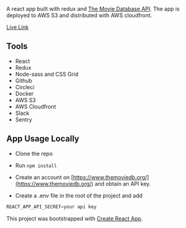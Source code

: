A react app built with redux and [The Movie Database API](https://developers.themoviedb.org/3/getting-started/introduction). The app is deployed to AWS S3 and distributed with AWS cloudfront.

[Live Link](https://d3fhijwc1bror4.cloudfront.net/)

## Tools

- React
- Redux
- Node-sass and CSS Grid
- Github
- Circleci
- Docker
- AWS S3
- AWS Cloudfront
- Slack
- Sentry

## App Usage Locally

- Clone the repo

- Run `npm install`

- Create an account on [https://www.themoviedb.org/](https://www.themoviedb.org/) and obtain an API key.

- Create a .env file in the root of the project and add

```js
REACT_APP_API_SECRET=your api key
```

This project was bootstrapped with [Create React App](https://github.com/facebook/create-react-app).
